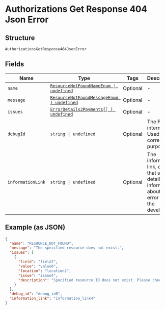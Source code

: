 
# Authorizations Get Response 404 Json Error

## Structure

`AuthorizationsGetResponse404JsonError`

## Fields

| Name | Type | Tags | Description |
|  --- | --- | --- | --- |
| `name` | [`ResourceNotFoundNameEnum \| undefined`](../../doc/models/resource-not-found-name-enum.md) | Optional | - |
| `message` | [`ResourceNotFoundMessageEnum \| undefined`](../../doc/models/resource-not-found-message-enum.md) | Optional | - |
| `issues` | [`ErrorDetails2Payments[] \| undefined`](../../doc/models/error-details-2-payments.md) | Optional | - |
| `debugId` | `string \| undefined` | Optional | The PayPal internal ID. Used for correlation purposes. |
| `informationLink` | `string \| undefined` | Optional | The information link, or URI, that shows detailed information about this error for the developer. |

## Example (as JSON)

```json
{
  "name": "RESOURCE_NOT_FOUND",
  "message": "The specified resource does not exist.",
  "issues": [
    {
      "field": "field2",
      "value": "value0",
      "location": "location2",
      "issue": "issue4",
      "description": "Specified resource ID does not exist. Please check the resource ID and try again."
    }
  ],
  "debug_id": "debug_id0",
  "information_link": "information_link4"
}
```

